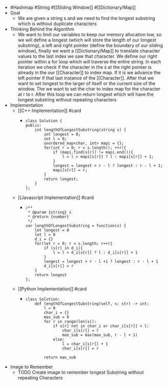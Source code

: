 - #Hashmap #String #[[Sliding Window]] #[[Dictionary/Map]]
- Goal
	- We are given a string s and we need to find the longest substring which is without duplicate characters
- Thinking Behind the Algorithm
	- We want to limit our variables to keep our memory allocation low, so we will define a longest (which will store the length of our longest substring), a left and right pointer (define the boundary of our sliding window), finally we want a [[Dictionary/Map]] to translate character values to the last index we saw that character. We define our right pointer within a for loop which will traverse the entire string. In each iteration we check if the character in the s at the right pointer is already in the our [[Character]] to index map. If it is we advance the left pointer if that last instance of the [[Character]]. After that we want to set longest to the larger of itself or the current size of the window. The we want to set the char to index map for the character at r to r. After this loop we can return longest which will have the longest substring without repeating characters
- Implementation
	- [[C++ Implementation]] #card
		- ```
		  class Solution {
		  public:
		      int lengthOfLongestSubstring(string s) {
		          int longest = 0;
		          int l = 0;
		          unordered_map<char, int> mapi = {};
		          for(int r = 0; r < s.length(); ++r){
		              if (mapi.find(s[r]) != mapi.end()){
		                  l = l > mapi[s[r]] ? l : mapi[s[r]] + 1;
		              }
		              longest = longest > r - l ? longest : r - l + 1;
		              mapi[s[r]] = r;
		          }
		          return longest;
		      }
		  };
		  ```
	- [[Javascript Implementation]] #card
		- ```
		  /**
		   * @param {string} s
		   * @return {number}
		   */
		  var lengthOfLongestSubstring = function(s) {
		      let longest = 0
		      let l = 0
		      d_i = {}
		      for(let r = 0; r < s.length; r++){
		          if (s[r] in d_i){
		              l = l > d_i[s[r]] ? l : d_i[s[r]] + 1
		          }
		          longest = longest > r - l +1 ? longest : r - l + 1
		          d_i[s[r]] = r
		      }
		      return longest
		  };
		  ```
	- [[Python Implementation]] #card
		- ```
		  class Solution:
		      def lengthOfLongestSubstring(self, s: str) -> int:
		          l = 0
		          char_i = {}
		          max_sub = 0
		          for r in range(len(s)):
		              if s[r] not in char_i or char_i[s[r]] < l:
		                  char_i[s[r]] = r
		                  max_sub = max(max_sub, r - l + 1)
		              else:
		                  l = char_i[s[r]] + 1
		                  char_i[s[r]] = r
		              
		          return max_sub
		  ```
- Image to Remember
	- TODO Create image to remember longest Substring without repeating Characters